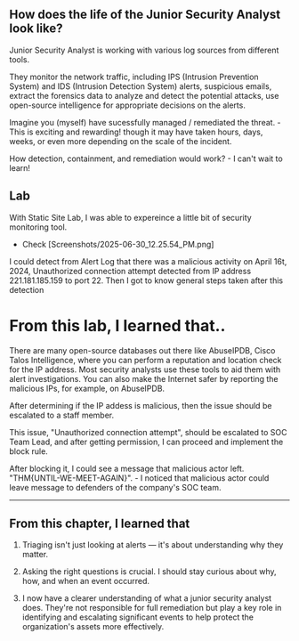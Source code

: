 ## How does the life of the Junior Security Analyst look like? 


Junior Security Analyst is working with various log sources from different tools.  


They monitor the network traffic, including IPS (Intrusion Prevention System) and IDS (Intrusion Detection System) alerts, suspicious emails, extract the forensics data to analyze and detect the potential attacks, use open-source intelligence for appropriate decisions on the alerts.

Imagine you (myself) have sucessfully managed / remediated the threat. - This is exciting and rewarding! though it may have taken hours, days, weeks, or even more depending on the scale of the incident. 


How detection, containment, and remediation would work? - I can't wait to learn!

## Lab 
With Static Site Lab, I was able to expereince a little bit of security monitoring tool. 
- Check [Screenshots/2025-06-30_12.25.54_PM.png]  

I could detect from Alert Log that there was a malicious activity on April 16t, 2024, Unauthorized connection attempt detected from IP address 221.181.185.159 to port 22. Then I got to know general steps taken after this detection 



# From this lab, I learned that.. 
There are many open-source databases out there like AbuseIPDB, Cisco Talos Intelligence, where you can perform a reputation and location check for the IP address. Most security analysts use these tools to aid them with alert investigations. You can also make the Internet safer by reporting the malicious IPs, for example, on AbuseIPDB. 

After determining if the IP addess is malicious, then the issue should be escalated to a staff member. 

This issue, "Unauthorized connection attempt", should be escalated to SOC Team Lead, and after getting permission, I can proceed and implement the block rule. 

After blocking it, I could see a message that malicious actor left. "THM{UNTIL-WE-MEET-AGAIN}". - I noticed that malicious actor could leave message to defenders of the company's SOC team.


--------------------------------------- 

## From this chapter, I learned that 

1. Triaging isn't just looking at alerts —  it's about understanding why they matter. 

2. Asking the right questions is crucial. I should stay curious about why, how, and when an event occurred.

3. I now have a clearer understanding of what a junior security analyst does. They're not responsible for full remediation but play a key role in identifying and escalating significant events to help protect the organization's assets more effectively.

 